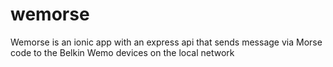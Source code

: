 # wemorse
Wemorse is an ionic app with an express api that sends message via Morse code to the Belkin Wemo devices on the local network
